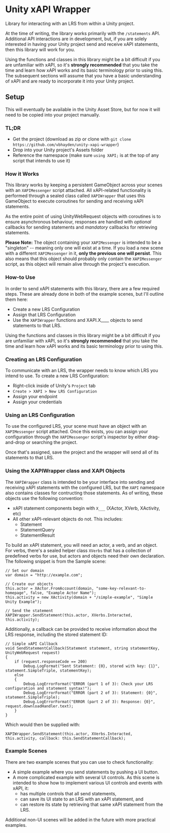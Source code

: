 # Unity xAPI Wrapper
Library for interacting with an LRS from within a Unity project.

At the time of writing, the library works primarily with the `/statements` API.  Additional API interactions are in development, but,
if you are solely interested in having your Unity project send and receive xAPI statements, then this library will work for you.

Using the functions and classes in this library might be a bit difficult if you are unfamiliar with xAPI, so it's
**strongly recommended** that you take the time and learn how xAPI works and its basic terminology prior to using this.  The
subsequent sections will assume that you have a basic understanding of xAPI and are ready to incorporate it into your Unity project.

## Setup
This will eventually be available in the Unity Asset Store, but for now it will need to be copied into your project manually.

### TL;DR
- Get the project (download as zip or clone with `git clone https://github.com/vbhayden/unity-xapi-wrapper`)
- Drop into your Unity project's Assets folder
- Reference the namespace (make sure `using XAPI;` is at the top of any script that intends to use it)

### How it Works
This library works by keeping a persistent GameObject across your scenes with an `XAPIMessenger` script attached.  All xAPI-related
functionality is performed through a sealed class called `XAPIWrapper` that uses this GameObject to execute coroutines for sending
and receiving xAPI statements.  

As the entire point of using UnityWebRequest objects with coroutines is to ensure asynchronous behaviour, responses are handled with 
*optional* callbacks for sending statements and *mandatory* callbacks for retrieving statements.

**Please Note:**  The object containing your `XAPIMessenger` is intended to be a "singleton" -- meaning only one will exist at a time.  If you
load a new scene with a different `XAPIMessenger` in it, **only the previous one will persist**.  This also means that this object
should probably only contain the `XAPIMessenger` script, as this object will remain alive through the project's execution.

### How-to Use
In order to send xAPI statements with this library, there are a few required steps.  These are already done in both of the example
scenes, but I'll outline them here:
- Create a new LRS Configuration
- Assign that LRS Configuration
- Use the `XAPIWrapper` functions and XAPI.X____ objects to send statements to that LRS.

Using the functions and classes in this library might be a bit difficult if you are unfamiliar with xAPI, so it's
**strongly recommended** that you take the time and learn how xAPI works and its basic terminology prior to using this.

### Creating an LRS Configuration
To communicate with an LRS, the wrapper needs to know which LRS you intend to use.  To create a new
LRS Configuration:
- Right-click inside of Unity's `Project` tab
- `Create > XAPI > New LRS Configuration`
- Assign your endpoint
- Assign your credentials

### Using an LRS Configuration
To use the configured LRS, your scene must have an object with an `XAPIMessenger` script attached.  Once this exists, you can assign
your configuration through the `XAPIMessenger` script's inspector by either drag-and-drop or searching the project.

Once that's assigned, save the project and the wrapper will send all of its statements to that LRS.

### Using the XAPIWrapper class and XAPI Objects
The `XAPIWrapper` class is intended to be your interface into sending and receiving xAPI statements with the configured LRS,
but the `XAPI` namespace also contains classes for contructing those statements.  As of writing, these objects use the following
convention:
- xAPI statement components begin with `X___` (XActor, XVerb, XActivity, etc)
- All other xAPI-relevant objects do not.  This includes:
  - Statement
  - StatementQuery
  - StatementResult

To build an xAPI statement, you will need an actor, a verb, and an object.  For verbs, there's a sealed helper class `XVerbs` 
that has a collection of predefined verbs for use, but actors and objects need their own declaration.  The following snippet
is from the Sample scene:
```
// Set our domain
var domain = "http://example.com";

// Create our objects
this.actor = XActor.FromAccount(domain, "some-key-relevant-to-homepage", false, "Example Actor Name");
this.activity = new XActivity(domain + "/simple-example", "Simple Unity Example");

// Send the statement
XAPIWrapper.SendStatement(this.actor, XVerbs.Interacted, this.activity);
```
Additionally, a callback can be provided to receive information about the LRS response, including the stored statement ID:
```
// Simple xAPI Callback
void SendStatementCallback(Statement statement, string statementKey, UnityWebRequest request)
{
    if (request.responseCode == 200)
        Debug.LogFormat("Sent Statement: {0}, stored with key: {1}", statement.SimpleTriple, statementKey);
    else
    {
        Debug.LogErrorFormat("ERROR (part 1 of 3): Check your LRS configuration and statement syntax!");
        Debug.LogErrorFormat("ERROR (part 2 of 3): Statement: {0}", statement.SimpleTriple);
        Debug.LogErrorFormat("ERROR (part 2 of 3): Response: {0}", request.downloadHandler.text);
    }
}
```
Which would then be supplied with:
```
XAPIWrapper.SendStatement(this.actor, XVerbs.Interacted, this.activity, callback: this.SendStatementCallback);
```

### Example Scenes
There are two example scenes that you can use to check functionality:
- A simple example where you send statements by pushing a UI button.
- A more complicated example with several UI controls.  As this scene is intended to show how to implement various 
UI controls and events with xAPI, it:
  - has multiple controls that all send statements,
  - can save its UI state to an LRS with an xAPI statement, and
  - can restore its state by retrieving that same xAPI statement from the LRS.

Additional non-UI scenes will be added in the future with more practical examples.
